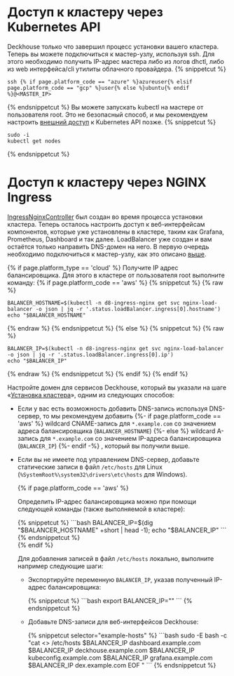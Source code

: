 <script type="text/javascript" src='{{ assets["getting-started.js"].digest_path }}'></script>
<script type="text/javascript" src='{{ assets["getting-started-access.js"].digest_path }}'></script>

# Доступ к кластеру через Kubernetes API
Deckhouse только что завершил процесс установки вашего кластера. Теперь вы можете подключиться к мастер-узлу, используя ssh.
Для этого необходимо получить IP-адрес мастера либо из логов dhctl, либо из web интерфейса/cli утилиты облачного провайдера.
{% snippetcut %}
```shell
ssh {% if page.platform_code == "azure" %}azureuser{% elsif page.platform_code == "gcp" %}user{% else %}ubuntu{% endif %}@<MASTER_IP>
```
{% endsnippetcut %}
Вы можете запускать kubectl на мастере от пользователя root. Это не безопасный способ, и мы рекомендуем настроить [внешний доступ](/ru/documentation/v1/modules/150-user-authn/usage.html#внешний-доступ-к-kubernetes-api) к Kubernetes API позже.
{% snippetcut %}
```shell
sudo -i
kubectl get nodes
```
{% endsnippetcut %}

# Доступ к кластеру через NGINX Ingress
[IngressNginxController](/en/documentation/v1/modules/402-ingress-nginx/cr.html#ingressnginxcontroller) был создан во время процесса установки кластера.
Теперь осталось настроить доступ к веб-интерфейсам компонентов, которые уже установлены в кластере, таким как Grafana, Prometheus, Dashboard и так далее.
LoadBalancer уже создан и вам остаётся только направить DNS-домен на него.
В первую очередь необходимо подключиться к мастер-узлу, как это описано [выше](#access-cluster-kubernetes-api).

{% if page.platform_type == 'cloud' %}
Получите IP адрес балансировщика. Для этого в кластере от пользователя root выполните команду:
{% if page.platform_code == 'aws' %}
{% snippetcut %}
{% raw %}
```shell
BALANCER_HOSTNAME=$(kubectl -n d8-ingress-nginx get svc nginx-load-balancer -o json | jq -r '.status.loadBalancer.ingress[0].hostname')
echo "$BALANCER_HOSTNAME"
```
{% endraw %}
{% endsnippetcut %}
{% else %}
{% snippetcut %}
{% raw %}
```shell
BALANCER_IP=$(kubectl -n d8-ingress-nginx get svc nginx-load-balancer -o json | jq -r '.status.loadBalancer.ingress[0].ip')
echo "$BALANCER_IP"
```
{% endraw %}
{% endsnippetcut %}
{% endif %}
{% endif %}

Настройте домен для сервисов Deckhouse, который вы указали на шаге «[Установка кластера](./step3.html)», одним из следующих способов:
<div markdown="1">
<ul><li><p>Если у вас есть возможность добавить DNS-запись используя DNS-сервер, то мы рекомендуем добавить
{%- if page.platform_code == 'aws' %} wildcard CNAME-запись для <code>*.example.com</code> со значением адреса балансировщика (<code>BALANCER_HOSTNAME</code>)
{%- else %} wildcard A-запись для <code>*.example.com</code> со значением IP-адреса балансировщика (<code>BALANCER_IP</code>)
{%- endif -%}
  , который вы получили выше.</p></li>
<li><p>Если вы не имеете под управлением DNS-сервер, добавьте статические записи в файл <code>/etc/hosts</code> для Linux (<code>%SystemRoot%\system32\drivers\etc\hosts</code> для Windows).</p>
{% if page.platform_code == 'aws' %}
  <p>Определить IP-адрес балансировщика можно при помощи следующей команды (также выполняемой в кластере):</p>

<div markdown="1">
{% snippetcut %}
```bash
BALANCER_IP=$(dig "$BALANCER_HOSTNAME" +short | head -1); echo "$BALANCER_IP"
```
{% endsnippetcut %}
</div>
{% endif %}

  <p>Для добавления записей в файл <code>/etc/hosts</code> локально, выполните например следующие шаги:</p>

<ul><li><p>Экспортируйте переменную <code>BALANCER_IP</code>, указав полученный IP-адрес балансировщика:</p>
{% snippetcut %}
```bash
export BALANCER_IP="<PUT_BALANCER_IP_HERE>"
```
{% endsnippetcut %}
</li>
  <li><p>Добавьте DNS-записи для веб-интерфейсов Deckhouse:</p>
{% snippetcut selector="example-hosts" %}
```bash
sudo -E bash -c "cat <<EOF >> /etc/hosts
$BALANCER_IP dashboard.example.com
$BALANCER_IP deckhouse.example.com
$BALANCER_IP kubeconfig.example.com
$BALANCER_IP grafana.example.com
$BALANCER_IP dex.example.com
EOF
"
```
{% endsnippetcut %}
</li>
</ul></li>
</ul>
</div>

